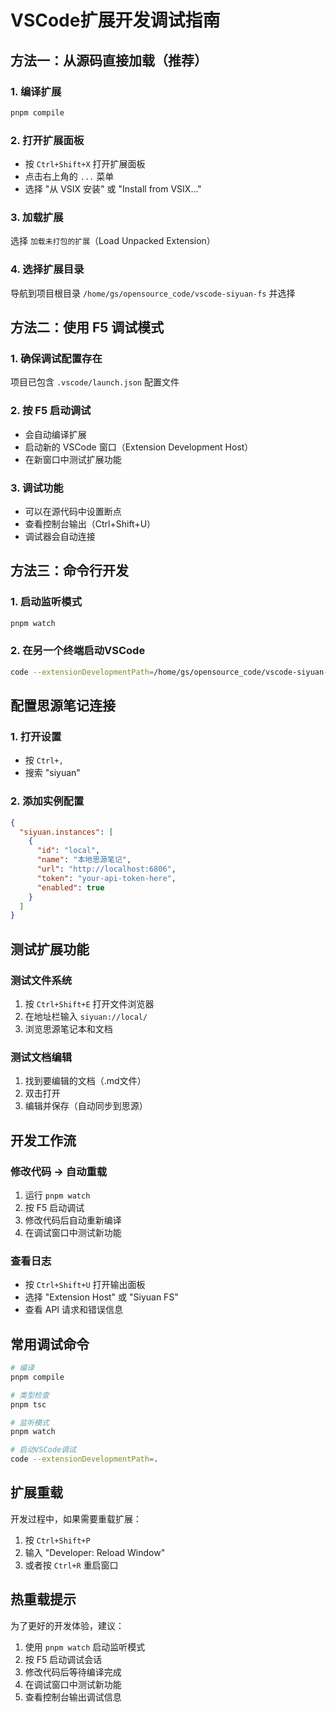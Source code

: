 # VSCode扩展开发调试指南

## 方法一：从源码直接加载（推荐）

### 1. 编译扩展
```bash
pnpm compile
```

### 2. 打开扩展面板
- 按 `Ctrl+Shift+X` 打开扩展面板
- 点击右上角的 `...` 菜单
- 选择 "从 VSIX 安装" 或 "Install from VSIX..."

### 3. 加载扩展
选择 `加载未打包的扩展`（Load Unpacked Extension）

### 4. 选择扩展目录
导航到项目根目录 `/home/gs/opensource_code/vscode-siyuan-fs` 并选择

## 方法二：使用 F5 调试模式

### 1. 确保调试配置存在
项目已包含 `.vscode/launch.json` 配置文件

### 2. 按 F5 启动调试
- 会自动编译扩展
- 启动新的 VSCode 窗口（Extension Development Host）
- 在新窗口中测试扩展功能

### 3. 调试功能
- 可以在源代码中设置断点
- 查看控制台输出（Ctrl+Shift+U）
- 调试器会自动连接

## 方法三：命令行开发

### 1. 启动监听模式
```bash
pnpm watch
```

### 2. 在另一个终端启动VSCode
```bash
code --extensionDevelopmentPath=/home/gs/opensource_code/vscode-siyuan-fs
```

## 配置思源笔记连接

### 1. 打开设置
- 按 `Ctrl+,`
- 搜索 "siyuan"

### 2. 添加实例配置
```json
{
  "siyuan.instances": [
    {
      "id": "local",
      "name": "本地思源笔记",
      "url": "http://localhost:6806",
      "token": "your-api-token-here",
      "enabled": true
    }
  ]
}
```

## 测试扩展功能

### 测试文件系统
1. 按 `Ctrl+Shift+E` 打开文件浏览器
2. 在地址栏输入 `siyuan://local/`
3. 浏览思源笔记本和文档

### 测试文档编辑
1. 找到要编辑的文档（.md文件）
2. 双击打开
3. 编辑并保存（自动同步到思源）

## 开发工作流

### 修改代码 → 自动重载
1. 运行 `pnpm watch`
2. 按 F5 启动调试
3. 修改代码后自动重新编译
4. 在调试窗口中测试新功能

### 查看日志
- 按 `Ctrl+Shift+U` 打开输出面板
- 选择 "Extension Host" 或 "Siyuan FS"
- 查看 API 请求和错误信息

## 常用调试命令

```bash
# 编译
pnpm compile

# 类型检查
pnpm tsc

# 监听模式
pnpm watch

# 启动VSCode调试
code --extensionDevelopmentPath=.
```

## 扩展重载

开发过程中，如果需要重载扩展：
1. 按 `Ctrl+Shift+P`
2. 输入 "Developer: Reload Window"
3. 或者按 `Ctrl+R` 重启窗口

## 热重载提示

为了更好的开发体验，建议：
1. 使用 `pnpm watch` 启动监听模式
2. 按 F5 启动调试会话
3. 修改代码后等待编译完成
4. 在调试窗口中测试新功能
5. 查看控制台输出调试信息